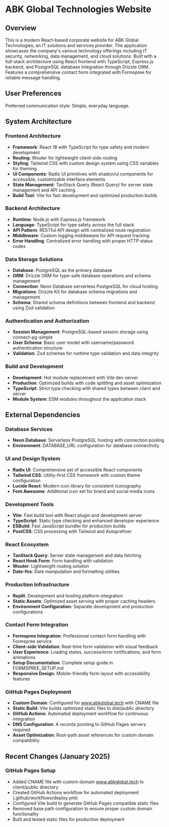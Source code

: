 # ABK Global Technologies Website

## Overview

This is a modern React-based corporate website for ABK Global Technologies, an IT solutions and services provider. The application showcases the company's various technology offerings including IT security, networking, data management, and cloud solutions. Built with a full-stack architecture using React frontend with TypeScript, Express.js backend, and PostgreSQL database integration through Drizzle ORM. Features a comprehensive contact form integrated with Formspree for reliable message handling.

## User Preferences

Preferred communication style: Simple, everyday language.

## System Architecture

### Frontend Architecture
- **Framework**: React 18 with TypeScript for type safety and modern development
- **Routing**: Wouter for lightweight client-side routing
- **Styling**: Tailwind CSS with custom design system using CSS variables for theming
- **UI Components**: Radix UI primitives with shadcn/ui components for accessible, customizable interface elements
- **State Management**: TanStack Query (React Query) for server state management and API caching
- **Build Tool**: Vite for fast development and optimized production builds

### Backend Architecture
- **Runtime**: Node.js with Express.js framework
- **Language**: TypeScript for type safety across the full stack
- **API Pattern**: RESTful API design with centralized route registration
- **Middleware**: Custom logging middleware for API request tracking
- **Error Handling**: Centralized error handling with proper HTTP status codes

### Data Storage Solutions
- **Database**: PostgreSQL as the primary database
- **ORM**: Drizzle ORM for type-safe database operations and schema management
- **Connection**: Neon Database serverless PostgreSQL for cloud hosting
- **Migrations**: Drizzle Kit for database schema migrations and management
- **Schema**: Shared schema definitions between frontend and backend using Zod validation

### Authentication and Authorization
- **Session Management**: PostgreSQL-based session storage using connect-pg-simple
- **User Schema**: Basic user model with username/password authentication structure
- **Validation**: Zod schemas for runtime type validation and data integrity

### Build and Development
- **Development**: Hot module replacement with Vite dev server
- **Production**: Optimized builds with code splitting and asset optimization
- **TypeScript**: Strict type checking with shared types between client and server
- **Module System**: ESM modules throughout the application stack

## External Dependencies

### Database Services
- **Neon Database**: Serverless PostgreSQL hosting with connection pooling
- **Environment**: DATABASE_URL configuration for database connectivity

### UI and Design System
- **Radix UI**: Comprehensive set of accessible React components
- **Tailwind CSS**: Utility-first CSS framework with custom theme configuration
- **Lucide React**: Modern icon library for consistent iconography
- **Font Awesome**: Additional icon set for brand and social media icons

### Development Tools
- **Vite**: Fast build tool with React plugin and development server
- **TypeScript**: Static type checking and enhanced developer experience
- **ESBuild**: Fast JavaScript bundler for production builds
- **PostCSS**: CSS processing with Tailwind and Autoprefixer

### React Ecosystem
- **TanStack Query**: Server state management and data fetching
- **React Hook Form**: Form handling with validation
- **Wouter**: Lightweight routing solution
- **Date-fns**: Date manipulation and formatting utilities

### Production Infrastructure
- **Replit**: Development and hosting platform integration
- **Static Assets**: Optimized asset serving with proper caching headers
- **Environment Configuration**: Separate development and production configurations

### Contact Form Integration
- **Formspree Integration**: Professional contact form handling with Formspree service
- **Client-side Validation**: Real-time form validation with visual feedback
- **User Experience**: Loading states, success/error notifications, and form animations
- **Setup Documentation**: Complete setup guide in FORMSPREE_SETUP.md
- **Responsive Design**: Mobile-friendly form layout with accessibility features

### GitHub Pages Deployment
- **Custom Domain**: Configured for www.abkglobal.tech with CNAME file
- **Static Build**: Vite builds optimized static files to dist/public directory
- **GitHub Actions**: Automated deployment workflow for continuous integration
- **DNS Configuration**: A records pointing to GitHub Pages servers required
- **Asset Optimization**: Root-path asset references for custom domain compatibility

## Recent Changes (January 2025)

### GitHub Pages Setup
- Added CNAME file with custom domain www.abkglobal.tech to client/public directory
- Created GitHub Actions workflow for automated deployment (.github/workflows/deploy.yml)
- Configured Vite build to generate GitHub Pages compatible static files
- Removed base path configuration to ensure proper custom domain functionality
- Built and tested static files for production deployment